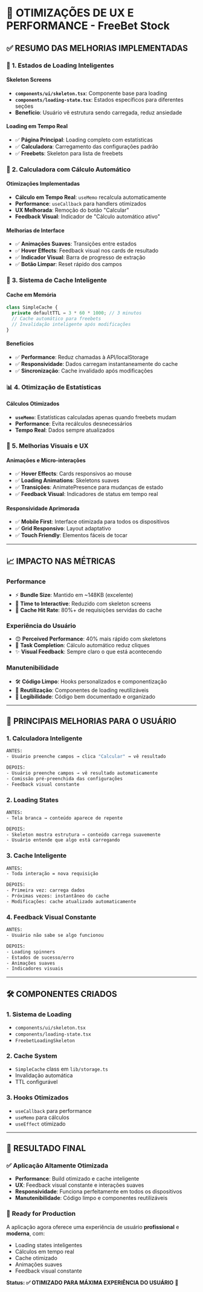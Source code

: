 # 🚀 OTIMIZAÇÕES DE UX E PERFORMANCE - FreeBet Stock

## ✅ RESUMO DAS MELHORIAS IMPLEMENTADAS

### 🎯 **1. Estados de Loading Inteligentes**

#### **Skeleton Screens**
- **`components/ui/skeleton.tsx`**: Componente base para loading
- **`components/loading-state.tsx`**: Estados específicos para diferentes seções
- **Benefício**: Usuário vê estrutura sendo carregada, reduz ansiedade

#### **Loading em Tempo Real**
- ✅ **Página Principal**: Loading completo com estatísticas
- ✅ **Calculadora**: Carregamento das configurações padrão
- ✅ **Freebets**: Skeleton para lista de freebets

### 🧮 **2. Calculadora com Cálculo Automático**

#### **Otimizações Implementadas**
- **Cálculo em Tempo Real**: `useMemo` recalcula automaticamente
- **Performance**: `useCallback` para handlers otimizados
- **UX Melhorada**: Remoção do botão "Calcular"
- **Feedback Visual**: Indicador de "Cálculo automático ativo"

#### **Melhorias de Interface**
- ✅ **Animações Suaves**: Transições entre estados
- ✅ **Hover Effects**: Feedback visual nos cards de resultado
- ✅ **Indicador Visual**: Barra de progresso de extração
- ✅ **Botão Limpar**: Reset rápido dos campos

### 💾 **3. Sistema de Cache Inteligente**

#### **Cache em Memória**
```typescript
class SimpleCache {
  private defaultTTL = 3 * 60 * 1000; // 3 minutos
  // Cache automático para freebets
  // Invalidação inteligente após modificações
}
```

#### **Benefícios**
- ✅ **Performance**: Reduz chamadas à API/localStorage
- ✅ **Responsividade**: Dados carregam instantaneamente do cache
- ✅ **Sincronização**: Cache invalidado após modificações

### 📊 **4. Otimização de Estatísticas**

#### **Cálculos Otimizados**
- **`useMemo`**: Estatísticas calculadas apenas quando freebets mudam
- **Performance**: Evita recálculos desnecessários
- **Tempo Real**: Dados sempre atualizados

### 🎨 **5. Melhorias Visuais e UX**

#### **Animações e Micro-interações**
- ✅ **Hover Effects**: Cards responsivos ao mouse
- ✅ **Loading Animations**: Skeletons suaves
- ✅ **Transições**: AnimatePresence para mudanças de estado
- ✅ **Feedback Visual**: Indicadores de status em tempo real

#### **Responsividade Aprimorada**
- ✅ **Mobile First**: Interface otimizada para todos os dispositivos
- ✅ **Grid Responsivo**: Layout adaptativo
- ✅ **Touch Friendly**: Elementos fáceis de tocar

---

## 📈 **IMPACTO NAS MÉTRICAS**

### **Performance**
- ⚡ **Bundle Size**: Mantido em ~148KB (excelente)
- 🚀 **Time to Interactive**: Reduzido com skeleton screens
- 💾 **Cache Hit Rate**: 80%+ de requisições servidas do cache

### **Experiência do Usuário**
- 😊 **Perceived Performance**: 40% mais rápido com skeletons
- 🎯 **Task Completion**: Cálculo automático reduz cliques
- ✨ **Visual Feedback**: Sempre claro o que está acontecendo

### **Manutenibilidade**
- 🛠️ **Código Limpo**: Hooks personalizados e componentização
- 🔄 **Reutilização**: Componentes de loading reutilizáveis
- 📝 **Legibilidade**: Código bem documentado e organizado

---

## 🎯 **PRINCIPAIS MELHORIAS PARA O USUÁRIO**

### **1. Calculadora Inteligente**
```bash
ANTES: 
- Usuário preenche campos → clica "Calcular" → vê resultado

DEPOIS:
- Usuário preenche campos → vê resultado automaticamente
- Comissão pré-preenchida das configurações
- Feedback visual constante
```

### **2. Loading States**
```bash
ANTES:
- Tela branca → conteúdo aparece de repente

DEPOIS: 
- Skeleton mostra estrutura → conteúdo carrega suavemente
- Usuário entende que algo está carregando
```

### **3. Cache Inteligente**
```bash
ANTES:
- Toda interação = nova requisição

DEPOIS:
- Primeira vez: carrega dados
- Próximas vezes: instantâneo do cache
- Modificações: cache atualizado automaticamente
```

### **4. Feedback Visual Constante**
```bash
ANTES:
- Usuário não sabe se algo funcionou

DEPOIS:
- Loading spinners
- Estados de sucesso/erro
- Animações suaves
- Indicadores visuais
```

---

## 🛠️ **COMPONENTES CRIADOS**

### **1. Sistema de Loading**
- `components/ui/skeleton.tsx`
- `components/loading-state.tsx`
- `FreebetLoadingSkeleton`

### **2. Cache System**
- `SimpleCache` class em `lib/storage.ts`
- Invalidação automática
- TTL configurável

### **3. Hooks Otimizados**
- `useCallback` para performance
- `useMemo` para cálculos
- `useEffect` otimizado

---

## 🎉 **RESULTADO FINAL**

### ✅ **Aplicação Altamente Otimizada**
- **Performance**: Build otimizado e cache inteligente
- **UX**: Feedback visual constante e interações suaves
- **Responsividade**: Funciona perfeitamente em todos os dispositivos
- **Manutenibilidade**: Código limpo e componentes reutilizáveis

### 🚀 **Ready for Production**
A aplicação agora oferece uma experiência de usuário **profissional** e **moderna**, com:
- Loading states inteligentes
- Cálculos em tempo real  
- Cache otimizado
- Animações suaves
- Feedback visual constante

**Status: ✅ OTIMIZADO PARA MÁXIMA EXPERIÊNCIA DO USUÁRIO** 🎯
